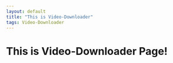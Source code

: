 ```yaml
---
layout: default
title: "This is Video-Downloader"
tags: Video-Downloader
---
```


# This is Video-Downloader Page!